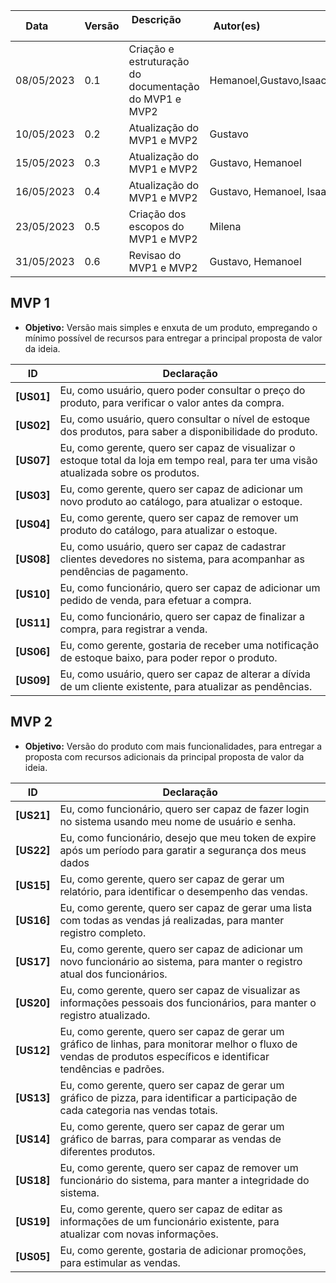 | Data       | Versão | Descrição            | Autor(es)                                                   |
| ---------- | ------ | -------------------- | ------------------------------------------------------------ |
|08/05/2023 | 0.1 | Criação e estruturação do documentação do MVP1 e MVP2 | Hemanoel,Gustavo,Isaac,Milena,Daniela |
|10/05/2023 | 0.2 | Atualização do MVP1 e MVP2 | Gustavo |
|15/05/2023 | 0.3 | Atualização do MVP1 e MVP2 | Gustavo, Hemanoel |
|16/05/2023 | 0.4 | Atualização do MVP1 e MVP2 | Gustavo, Hemanoel, Isaac |
|23/05/2023 | 0.5 | Criação dos escopos do MVP1 e MVP2 | Milena |
|31/05/2023 | 0.6 | Revisao do MVP1 e MVP2| Gustavo, Hemanoel |

## MVP 1

* <b>Objetivo:</b> Versão mais simples e enxuta de um produto, empregando o mínimo possível de recursos para entregar a principal proposta de valor da ideia.


| ID | Declaração |
| -----------|------------------------------------- |
| <b>[US01]</b>| Eu, como usuário, quero poder consultar o preço do produto, para verificar o valor antes da compra.
| <b>[US02]</b>| Eu, como usuário, quero consultar o nível de estoque dos produtos, para saber a disponibilidade do produto.
| <b>[US07]</b>| Eu, como gerente, quero ser capaz de visualizar o estoque total da loja em tempo real, para ter uma visão atualizada sobre os produtos.
| <b>[US03]</b>| Eu, como gerente, quero ser capaz de adicionar um novo produto ao catálogo, para atualizar o estoque.
| <b>[US04]</b>| Eu, como gerente, quero ser capaz de remover um produto do catálogo, para atualizar o estoque.
| <b>[US08]</b>| Eu, como usuário, quero ser capaz de cadastrar clientes devedores no sistema, para acompanhar as pendências de pagamento.
| <b>[US10]</b>| Eu, como funcionário, quero ser capaz de adicionar um pedido de venda, para efetuar a compra.
| <b>[US11]</b>| Eu, como funcionário, quero ser capaz de finalizar a compra, para registrar a venda.
| <b>[US06]</b>| Eu, como gerente, gostaria de receber uma notificação de estoque baixo, para poder repor o produto.
| <b>[US09]</b>| Eu, como usuário, quero ser capaz de alterar a dívida de um cliente existente, para atualizar as pendências.

## MVP 2

* <b>Objetivo:</b> Versão do produto com mais funcionalidades, para entregar a proposta com recursos adicionais da principal proposta de valor da ideia.

| ID | Declaração |
| -----------|------------------------------------- |
| <b>[US21]</b>| Eu, como funcionário, quero ser capaz de fazer login no sistema usando meu nome de usuário e senha.
| <b>[US22]</b>| Eu, como funcionário, desejo que meu token de expire após um período para garatir a segurança dos meus dados
| <b>[US15]</b>| Eu, como gerente, quero ser capaz de gerar um relatório, para identificar o desempenho das vendas.
| <b>[US16]</b>| Eu, como gerente, quero ser capaz de gerar uma lista com todas as vendas já realizadas, para manter registro completo.
| <b>[US17]</b>| Eu, como gerente, quero ser capaz de adicionar um novo funcionário ao sistema, para manter o registro atual dos funcionários.
| <b>[US20]</b>| Eu, como gerente, quero ser capaz de visualizar as informações pessoais dos funcionários, para manter o registro atualizado. 
| <b>[US12]</b>| Eu, como gerente, quero ser capaz de gerar um gráfico de linhas, para monitorar melhor o fluxo de vendas de produtos específicos e identificar tendências e padrões.
| <b>[US13]</b>| Eu, como gerente, quero ser capaz de gerar um gráfico de pizza, para identificar a participação de cada categoria nas vendas totais. 
| <b>[US14]</b>| Eu, como gerente, quero ser capaz de gerar um gráfico de barras, para comparar as vendas de diferentes produtos.
| <b>[US18]</b>| Eu, como gerente, quero ser capaz de remover um funcionário do sistema, para manter a integridade do sistema.
| <b>[US19]</b>| Eu, como gerente, quero ser capaz de editar as informações de um funcionário existente, para atualizar com novas informações.
| <b>[US05]</b>| Eu, como gerente, gostaria de adicionar promoções, para estimular as vendas.

